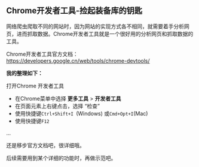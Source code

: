 ## Chrome开发者工具-捡起装备库的钥匙
网络爬虫爬取不同的网站时，因为网站的实现方式各不相同，就需要着手分析网页，进而抓取数据。Chrome开发者工具就是一个很好用的分析网页和抓取数据的工具。

Chrome开发者工具官方文档： https://developers.google.cn/web/tools/chrome-devtools/ 

**我的整理如下：**

打开Chrome 开发者工具

- 在Chrome菜单中选择 **更多工具** > **开发者工具**
- 在页面元素上右键点击，选择 “检查”
- 使用快捷键`Ctrl+Shift+I `(Windows) 或` Cmd+Opt+I `(Mac)
- 使用快捷键`F12`

...

还是移步官方文档吧，很详细哦。

后续需要用到某个详细的功能时，再做示范吧。
